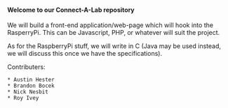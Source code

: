 #### Welcome to our Connect-A-Lab repository

We will build a front-end application/web-page which will hook into the 
RasperryPi. This can be Javascript, PHP, or whatever will suit the project.

As for the RaspberryPi stuff, we will write in C (Java may be used instead, we
will discuss this once we have the specifications).

Contributers:

    * Austin Hester
    * Brandon Bocek
    * Nick Nesbit
    * Roy Ivey
    
